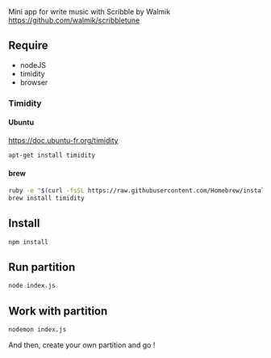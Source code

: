 Mini app for write music with Scribble by Walmik
https://github.com/walmik/scribbletune

## Require

* nodeJS
* timidity
* browser

### Timidity

#### Ubuntu

https://doc.ubuntu-fr.org/timidity

```bash
apt-get install timidity
```


#### brew

```bash
ruby -e "$(curl -fsSL https://raw.githubusercontent.com/Homebrew/install/master/install)" < /dev/null 2> /dev/null
brew install timidity
```

## Install

```bash
npm install
```

## Run partition

```bash
node index.js
```

## Work with partition

```bash
nodemon index.js
```

And then, create your own partition and go !